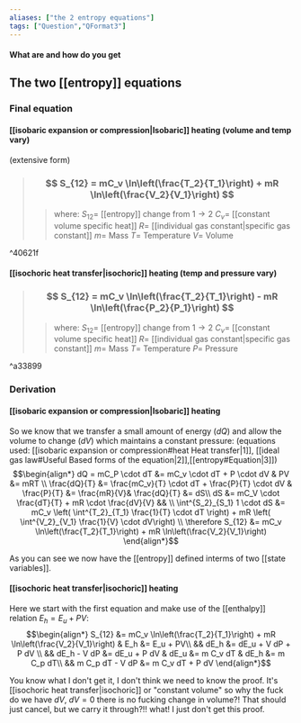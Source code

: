 ```yaml
---
aliases: ["the 2 entropy equations"]
tags: ["Question","QFormat3"]
---
```


#### What are and how do you get
## The two [[entropy]] equations
### Final equation
#### [[isobaric expansion or compression|Isobaric]] heating (volume and temp vary)
(extensive form)
> ### $$ S_{12} = mC_v \ln\left(\frac{T_2}{T_1}\right) + mR \ln\left(\frac{V_2}{V_1}\right) $$ 
>> where:
>> $S_{12}=$ [[entropy]] change from $1 \to 2$ 
>> $C_v=$ [[constant volume specific heat]]
>> $R=$ [[individual gas constant|specific gas constant]]
>> $m=$ Mass
>> $T=$ Temperature
>> $V=$ Volume

^40621f


#### [[isochoric heat transfer|isochoric]] heating (temp and pressure vary)

> ### $$ S_{12} = mC_v \ln\left(\frac{T_2}{T_1}\right) - mR \ln\left(\frac{P_2}{P_1}\right) $$ 
>> where:
>> $S_{12}=$ [[entropy]] change from $1 \to 2$ 
>> $C_v=$ [[constant volume specific heat]]
>> $R=$ [[individual gas constant|specific gas constant]]
>> $m=$ Mass
>> $T=$ Temperature
>> $P=$ Pressure

^a33899

### Derivation
#### [[isobaric expansion or compression|Isobaric]] heating

So we know that we transfer a small amount of energy ($dQ$) and allow the volume to change ($dV$) which maintains a constant pressure:
(equations used: [[isobaric expansion or compression#heat Heat transfer|1]], [[ideal gas law#Useful Based forms of the equation|2]],[[entropy#Equation|3]])
$$\begin{align*}
dQ = mC_P \cdot dT &= mC_v \cdot dT + P \cdot dV & PV &= mRT \\
\frac{dQ}{T} &= \frac{mC_v}{T} \cdot dT + \frac{P}{T} \cdot dV & \frac{P}{T} &= \frac{mR}{V}& \frac{dQ}{T} &= dS\\
dS &= mC_V \cdot \frac{dT}{T} + mR \cdot \frac{dV}{V} && \\
\int^{S_2}_{S_1} 1 \cdot dS &= mC_v \left( \int^{T_2}_{T_1} \frac{1}{T} \cdot dT \right) + mR \left( \int^{V_2}_{V_1} \frac{1}{V} \cdot dV\right) \\
\therefore S_{12} &= mC_v \ln\left(\frac{T_2}{T_1}\right) + mR \ln\left(\frac{V_2}{V_1}\right)
\end{align*}$$

As you can see we now have the [[entropy]] defined interms of two [[state variables]].

#### [[isochoric heat transfer|isochoric]] heating
Here we start with the first equation and make use of the [[enthalpy]] relation $E_h = E_u + PV$:
$$\begin{align*}
S_{12} &= mC_v \ln\left(\frac{T_2}{T_1}\right) + mR \ln\left(\frac{V_2}{V_1}\right) & E_h &= E_u + PV\\
&& dE_h &= dE_u + V dP + P dV \\
&& dE_h - V dP &= dE_u + P dV & dE_u &= m C_v dT & dE_h &= m C_p dT\\
&& m C_p dT - V dP &= m C_v dT + P dV
\end{align*}$$

You know what I don't get it, I don't think we need to know the proof. It's [[isochoric heat transfer|isochoric]] or "constant volume" so why the fuck do we have $dV$, $dV=0$ there is no fucking change in volume?! That should just cancel, but we carry it through?!! what! I just don't get this proof.
